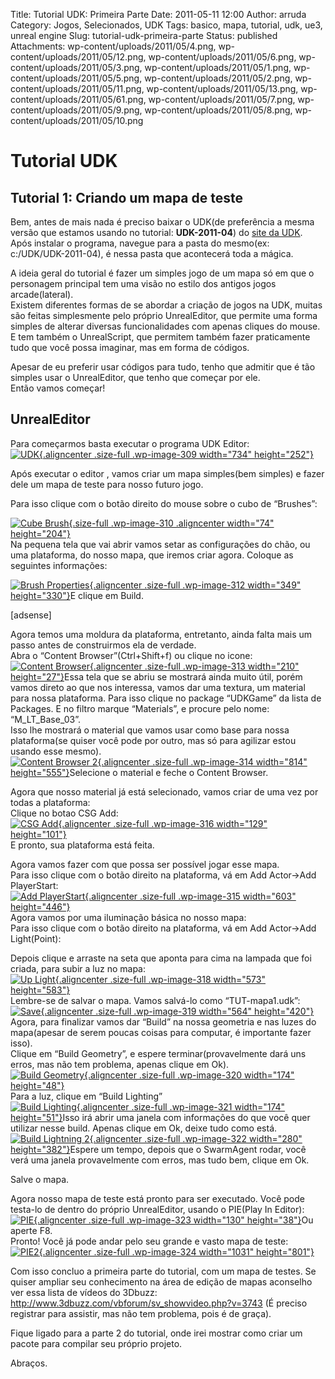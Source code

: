 Title: Tutorial UDK: Primeira Parte
Date: 2011-05-11 12:00
Author: arruda
Category: Jogos, Selecionados, UDK
Tags: basico, mapa, tutorial, udk, ue3, unreal engine
Slug: tutorial-udk-primeira-parte
Status: published
Attachments: wp-content/uploads/2011/05/4.png, wp-content/uploads/2011/05/12.png, wp-content/uploads/2011/05/6.png, wp-content/uploads/2011/05/3.png, wp-content/uploads/2011/05/1.png, wp-content/uploads/2011/05/5.png, wp-content/uploads/2011/05/2.png, wp-content/uploads/2011/05/11.png, wp-content/uploads/2011/05/13.png, wp-content/uploads/2011/05/61.png, wp-content/uploads/2011/05/7.png, wp-content/uploads/2011/05/9.png, wp-content/uploads/2011/05/8.png, wp-content/uploads/2011/05/10.png

Tutorial UDK
============

Tutorial 1: Criando um mapa de teste
------------------------------------

Bem, antes de mais nada é preciso baixar o UDK(de preferência a mesma versão que estamos usando no tutorial: **UDK-2011-04**) do [site da UDK](http://download.udk.com/UDKInstall-2011-04-BETA.exe "UDK").  
Após instalar o programa, navegue para a pasta do mesmo(ex: c:/UDK/UDK-2011-04), é nessa pasta que acontecerá toda a mágica.

A ideia geral do tutorial é fazer um simples jogo de um mapa só em que o personagem principal tem uma visão no estilo dos antigos jogos arcade(lateral).  
Existem diferentes formas de se abordar a criação de jogos na UDK, muitas são feitas simplesmente pelo próprio UnrealEditor, que permite uma forma simples de alterar diversas funcionalidades com apenas cliques do mouse. E tem também o UnrealScript, que permitem também fazer praticamente tudo que você possa imaginar, mas em forma de códigos.

Apesar de eu preferir usar códigos para tudo, tenho que admitir que é tão simples usar o UnrealEditor, que tenho que começar por ele.  
Então vamos começar!

UnrealEditor
------------

Para começarmos basta executar o programa UDK Editor:  
[![]({static}wp-content/uploads/2011/05/1.png "UDK"){.aligncenter .size-full .wp-image-309 width="734" height="252"}]({static}wp-content/uploads/2011/05/1.png)

Após executar o editor , vamos criar um mapa simples(bem simples) e fazer dele um mapa de teste para nosso futuro jogo.

Para isso clique com o botão direito do mouse sobre o cubo de “Brushes”:

[![]({static}wp-content/uploads/2011/05/2.png "Cube Brush"){.size-full .wp-image-310 .aligncenter width="74" height="204"}]({static}wp-content/uploads/2011/05/2.png)  
Na pequena tela que vai abrir vamos setar as configurações do chão, ou uma plataforma, do nosso mapa, que iremos criar agora. Coloque as seguintes informações:

[![]({static}wp-content/uploads/2011/05/3.png "Brush Properties"){.aligncenter .size-full .wp-image-312 width="349" height="330"}]({static}wp-content/uploads/2011/05/3.png)E clique em Build.

\[adsense\]

Agora temos uma moldura da plataforma, entretanto, ainda falta mais um passo antes de construirmos ela de verdade.  
Abra o “Content Browser”(Ctrl+Shift+f) ou clique no icone:  
[![]({static}wp-content/uploads/2011/05/4.png "Content Browser"){.aligncenter .size-full .wp-image-313 width="210" height="27"}]({static}wp-content/uploads/2011/05/4.png)Essa tela que se abriu se mostrará ainda muito útil, porém vamos direto ao que nos interessa, vamos dar uma textura, um material para nossa plataforma. Para isso clique no package “UDKGame” da lista de Packages. E no filtro marque “Materials”, e procure pelo nome: “M\_LT\_Base\_03”.  
Isso lhe mostrará o material que vamos usar como base para nossa plataforma(se quiser você pode por outro, mas só para agilizar estou usando esse mesmo).  
[![]({static}wp-content/uploads/2011/05/5.png "Content Browser 2"){.aligncenter .size-full .wp-image-314 width="814" height="555"}]({static}wp-content/uploads/2011/05/5.png)Selecione o material e feche o Content Browser.

Agora que nosso material já está selecionado, vamos criar de uma vez por todas a plataforma:  
Clique no botao CSG Add:  
[![]({static}wp-content/uploads/2011/05/61.png "CSG Add"){.aligncenter .size-full .wp-image-316 width="129" height="101"}]({static}wp-content/uploads/2011/05/61.png)  
E pronto, sua plataforma está feita.

Agora vamos fazer com que possa ser possível jogar esse mapa.  
Para isso clique com o botão direito na plataforma, vá em Add Actor-\>Add PlayerStart:  
[![]({static}wp-content/uploads/2011/05/6.png "Add PlayerStart"){.aligncenter .size-full .wp-image-315 width="603" height="446"}]({static}wp-content/uploads/2011/05/6.png)  
Agora vamos por uma iluminação básica no nosso mapa:  
Para isso clique com o botão direito na plataforma, vá em Add Actor-\>Add Light(Point):

Depois clique e arraste na seta que aponta para cima na lampada que foi criada, para subir a luz no mapa:  
[![]({static}wp-content/uploads/2011/05/7.png "Up Light"){.aligncenter .size-full .wp-image-318 width="573" height="583"}]({static}wp-content/uploads/2011/05/7.png)  
Lembre-se de salvar o mapa. Vamos salvá-lo como “TUT-mapa1.udk”:  
[![]({static}wp-content/uploads/2011/05/8.png "Save"){.aligncenter .size-full .wp-image-319 width="564" height="420"}]({static}wp-content/uploads/2011/05/8.png)  
Agora, para finalizar vamos dar “Build” na nossa geometria e nas luzes do mapa(apesar de serem poucas coisas para computar, é importante fazer isso).  
Clique em “Build Geometry”, e espere terminar(provavelmente dará uns erros, mas não tem problema, apenas clique em Ok).  
[![]({static}wp-content/uploads/2011/05/9.png "Build Geometry"){.aligncenter .size-full .wp-image-320 width="174" height="48"}]({static}wp-content/uploads/2011/05/9.png)  
Para a luz, clique em “Build Lighting”  
[![]({static}wp-content/uploads/2011/05/10.png "Build Lighting"){.aligncenter .size-full .wp-image-321 width="174" height="51"}]({static}wp-content/uploads/2011/05/10.png)Isso irá abrir uma janela com informações do que você quer utilizar nesse build. Apenas clique em Ok, deixe tudo como está.  
[![]({static}wp-content/uploads/2011/05/11.png "Build Lightning 2"){.aligncenter .size-full .wp-image-322 width="280" height="382"}]({static}wp-content/uploads/2011/05/11.png)Espere um tempo, depois que o SwarmAgent rodar, você verá uma janela provavelmente com erros, mas tudo bem, clique em Ok.

Salve o mapa.

Agora nosso mapa de teste está pronto para ser executado. Você pode testa-lo de dentro do próprio UnrealEditor, usando o PIE(Play In Editor):  
[![]({static}wp-content/uploads/2011/05/12.png "PIE"){.aligncenter .size-full .wp-image-323 width="130" height="38"}]({static}wp-content/uploads/2011/05/12.png)Ou aperte F8.  
Pronto! Você já pode andar pelo seu grande e vasto mapa de teste:  
[![]({static}wp-content/uploads/2011/05/13.png "PIE2"){.aligncenter .size-full .wp-image-324 width="1031" height="801"}]({static}wp-content/uploads/2011/05/13.png)

Com isso concluo a primeira parte do tutorial, com um mapa de testes. Se quiser ampliar seu conhecimento na área de edição de mapas aconselho ver essa lista de vídeos do 3Dbuzz:  
<http://www.3dbuzz.com/vbforum/sv_showvideo.php?v=3743> (É preciso registrar para assistir, mas não tem problema, pois é de graça).

Fique ligado para a parte 2 do tutorial, onde irei mostrar como criar um pacote para compilar seu próprio projeto.

Abraços.
